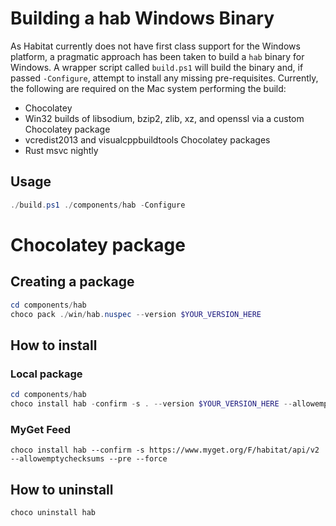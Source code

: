 # Building a hab Windows Binary

As Habitat currently does not have first class support for the Windows platform, a pragmatic approach has been taken to build a `hab` binary for Windows. A wrapper script called `build.ps1` will build the binary and, if passed `-Configure`, attempt to install any missing pre-requisites. Currently, the following are required on the Mac system performing the build:

* Chocolatey
* Win32 builds of libsodium, bzip2, zlib, xz, and openssl via a custom Chocolatey package 
* vcredist2013 and visualcppbuildtools Chocolatey packages
* Rust msvc nightly

## Usage

```powershell
./build.ps1 ./components/hab -Configure
```

# Chocolatey package

## Creating a package

```powershell
cd components/hab
choco pack ./win/hab.nuspec --version $YOUR_VERSION_HERE
```

## How to install

### Local package

```powershell
cd components/hab
choco install hab -confirm -s . --version $YOUR_VERSION_HERE --allowemptychecksum --pre --force
```

### MyGet Feed

```
choco install hab --confirm -s https://www.myget.org/F/habitat/api/v2  --allowemptychecksums --pre --force
```

## How to uninstall

```powershell
choco uninstall hab
```
